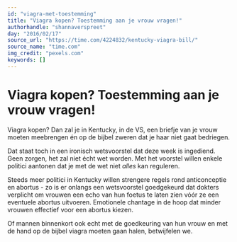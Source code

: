 ```yaml
---
id: "viagra-met-toestemming"
title: "Viagra kopen? Toestemming aan je vrouw vragen!"
authorhandle: "shannaverspreet"
day: "2016/02/17"
source_url: "https://time.com/4224832/kentucky-viagra-bill/"
source_name: "time.com"
img_credit: "pexels.com"
keywords: []
---
```

# Viagra kopen? Toestemming aan je vrouw vragen!
Viagra kopen? Dan zal je in Kentucky, in de VS, een briefje van je vrouw moeten meebrengen én op de bijbel zweren dat je haar niet gaat bedriegen.

Dat staat toch in een ironisch wetsvoorstel dat deze week is ingediend. Geen zorgen, het zal niet écht wet worden. Met het voorstel willen enkele politici aantonen dat je met de wet niet _alles_ kan reguleren.

Steeds meer politici in Kentucky willen strengere regels rond anticonceptie en abortus - zo is er onlangs een wetsvoorstel goedgekeurd dat dokters verplicht om vrouwen een echo van hun foetus te laten zien vóór ze een eventuele abortus uitvoeren. Emotionele chantage in de hoop dat minder vrouwen effectief voor een abortus kiezen.

Of mannen binnenkort ook echt met de goedkeuring van hun vrouw en met de hand op de bijbel viagra moeten gaan halen, betwijfelen we.